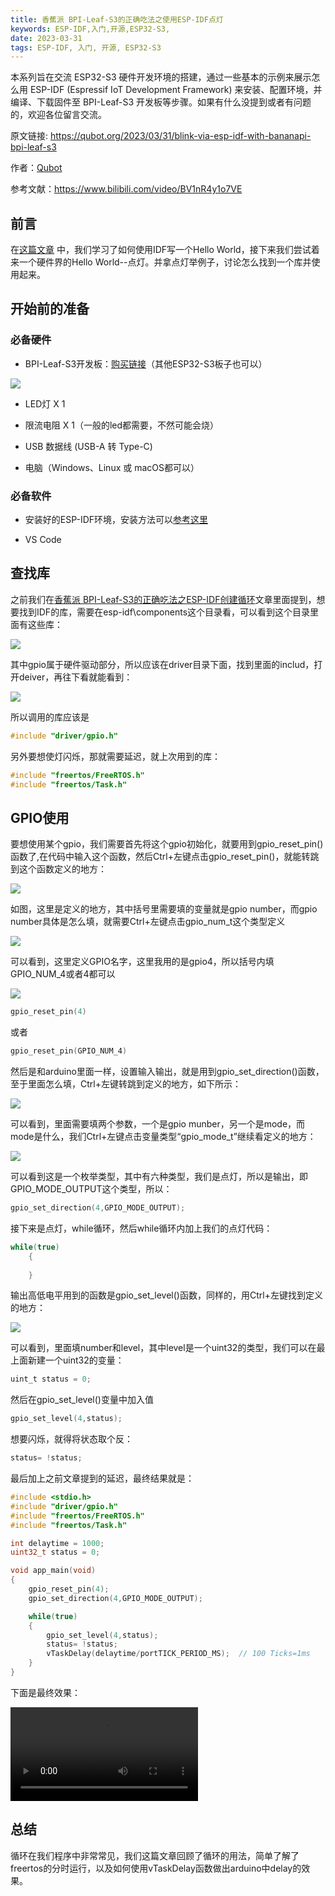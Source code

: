 ```yaml
---
title: 香蕉派 BPI-Leaf-S3的正确吃法之使用ESP-IDF点灯
keywords: ESP-IDF,入门,开源,ESP32-S3,
date: 2023-03-31
tags: ESP-IDF, 入门, 开源, ESP32-S3
---
```


本系列旨在交流 ESP32-S3 硬件开发环境的搭建，通过一些基本的示例来展示怎么用 ESP-IDF (Espressif IoT Development Framework) 来安装、配置环境，并编译、下载固件至 BPI-Leaf-S3 开发板等步骤。如果有什么没提到或者有问题的，欢迎各位留言交流。

<!-- more -->

原文链接: https://qubot.org/2023/03/31/blink-via-esp-idf-with-bananapi-bpi-leaf-s3

作者：[Qubot](https://qubot.org) 

参考文献：https://www.bilibili.com/video/BV1nR4y1o7VE

## 前言
在[这篇文章](./esp_idf_print_log.md) 中，我们学习了如何使用IDF写一个Hello World，接下来我们尝试着来一个硬件界的Hello World--点灯。并拿点灯举例子，讨论怎么找到一个库并使用起来。

## 开始前的准备

### 必备硬件
* BPI-Leaf-S3开发板：[购买链接](https://item.taobao.com/item.htm?id=677287234553)（其他ESP32-S3板子也可以）

![](../assets/Leaf-S3.png)

* LED灯 X 1

* 限流电阻 X 1（一般的led都需要，不然可能会烧）

* USB 数据线 (USB-A 转 Type-C)

* 电脑（Windows、Linux 或 macOS都可以）

### 必备软件

* 安装好的ESP-IDF环境，安装方法可以[参考这里](./esp_idf_setup.md)

* VS Code

## 查找库

之前我们在[香蕉派 BPI-Leaf-S3的正确吃法之ESP-IDF创建循环](./esp_idf_loop.md)文章里面提到，想要找到IDF的库，需要在esp-idf\components这个目录看，可以看到这个目录里面有这些库：

![](../assets/blink_with_idf_1.png)

其中gpio属于硬件驱动部分，所以应该在driver目录下面，找到里面的includ，打开deiver，再往下看就能看到：

![](../assets/blink_with_idf_2.png)

所以调用的库应该是
```c
#include "driver/gpio.h"
```

另外要想使灯闪烁，那就需要延迟，就上次用到的库：

```c
#include "freertos/FreeRTOS.h"
#include "freertos/Task.h"
```

## GPIO使用

要想使用某个gpio，我们需要首先将这个gpio初始化，就要用到gpio_reset_pin()函数了,在代码中输入这个函数，然后Ctrl+左键点击gpio_reset_pin()，就能转跳到这个函数定义的地方：

![](../assets/blink_with_idf_3.png)

如图，这里是定义的地方，其中括号里需要填的变量就是gpio number，而gpio number具体是怎么填，就需要Ctrl+左键点击gpio_num_t这个类型定义

![](../assets/blink_with_idf_4.png)

可以看到，这里定义GPIO名字，这里我用的是gpio4，所以括号内填GPIO_NUM_4或者4都可以

![](../assets/blink_with_idf_5.png)

```c
gpio_reset_pin(4)
```

或者

```c
gpio_reset_pin(GPIO_NUM_4)
```

然后是和arduino里面一样，设置输入输出，就是用到gpio_set_direction()函数，至于里面怎么填，Ctrl+左键转跳到定义的地方，如下所示：

![](../assets/blink_with_idf_6.png)

可以看到，里面需要填两个参数，一个是gpio munber，另一个是mode，而mode是什么，我们Ctrl+左键点击变量类型“gpio_mode_t”继续看定义的地方：

![](../assets/blink_with_idf_7.png)

可以看到这是一个枚举类型，其中有六种类型，我们是点灯，所以是输出，即GPIO_MODE_OUTPUT这个类型，所以：

```c
gpio_set_direction(4,GPIO_MODE_OUTPUT);
```

接下来是点灯，while循环，然后while循环内加上我们的点灯代码：

```c
while(true)
    {
        
    }
```

输出高低电平用到的函数是gpio_set_level()函数，同样的，用Ctrl+左键找到定义的地方：

![](../assets/blink_with_idf_8.png)

可以看到，里面填number和level，其中level是一个uint32的类型，我们可以在最上面新建一个uint32的变量：

```c
uint_t status = 0;
```

然后在gpio_set_level()变量中加入值

```c
gpio_set_level(4,status);
```

想要闪烁，就得将状态取个反：

```c
status= !status;
```

最后加上之前文章提到的延迟，最终结果就是：

```c
#include <stdio.h>
#include "driver/gpio.h"
#include "freertos/FreeRTOS.h"
#include "freertos/Task.h"

int delaytime = 1000;
uint32_t status = 0;

void app_main(void)
{
    gpio_reset_pin(4);
    gpio_set_direction(4,GPIO_MODE_OUTPUT);

    while(true)
    {
        gpio_set_level(4,status);
        status= !status;
        vTaskDelay(delaytime/portTICK_PERIOD_MS);  // 100 Ticks=1ms
    }
}
```

下面是最终效果：

![](../assets/blink_with_idf_9.mp4)

## 总结

循环在我们程序中非常常见，我们这篇文章回顾了循环的用法，简单了解了freertos的分时运行，以及如何使用vTaskDelay函数做出arduino中delay的效果。